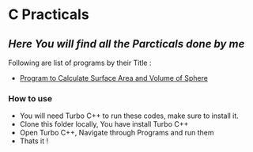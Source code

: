 # C Practicals
## _Here You will find all the Parcticals done by me_
Following are list of programs by their Title :
- [Program to Calculate Surface Area and Volume of Sphere](./Practical_1/)

### How to use

- You will need Turbo C++ to run these codes, make sure to install it.
- Clone this folder locally, You have install Turbo C++
- Open Turbo C++, Navigate through Programs and run them
- Thats it !